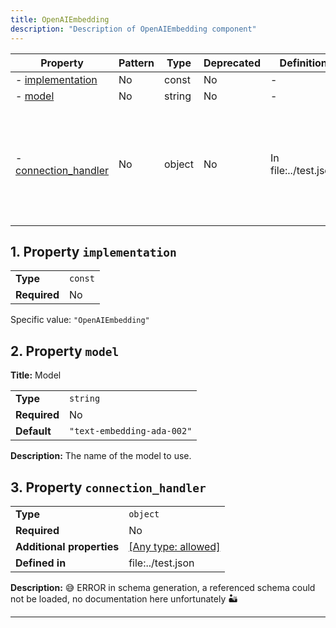 ```yaml
---
title: OpenAIEmbedding
description: "Description of OpenAIEmbedding component"
---
```


| Property                                     | Pattern | Type   | Deprecated | Definition           | Title/Description                                                                                             |
| -------------------------------------------- | ------- | ------ | ---------- | -------------------- | ------------------------------------------------------------------------------------------------------------- |
| - [implementation](#implementation )         | No      | const  | No         | -                    | -                                                                                                             |
| - [model](#model )                           | No      | string | No         | -                    | Model                                                                                                         |
| - [connection_handler](#connection_handler ) | No      | object | No         | In file:../test.json | 😅 ERROR in schema generation, a referenced schema could not be loaded, no documentation here unfortunately 🏜️ |

## <a name="implementation"></a>1. Property `implementation`

|              |         |
| ------------ | ------- |
| **Type**     | `const` |
| **Required** | No      |

Specific value: `"OpenAIEmbedding"`

## <a name="model"></a>2. Property `model`

**Title:** Model

|              |                            |
| ------------ | -------------------------- |
| **Type**     | `string`                   |
| **Required** | No                         |
| **Default**  | `"text-embedding-ada-002"` |

**Description:** The name of the model to use.

## <a name="connection_handler"></a>3. Property `connection_handler`

|                           |                                                                           |
| ------------------------- | ------------------------------------------------------------------------- |
| **Type**                  | `object`                                                                  |
| **Required**              | No                                                                        |
| **Additional properties** | [[Any type: allowed]](# "Additional Properties of any type are allowed.") |
| **Defined in**            | file:../test.json                                                         |

**Description:** 😅 ERROR in schema generation, a referenced schema could not be loaded, no documentation here unfortunately 🏜️

----------------------------------------------------------------------------------------------------------------------------
